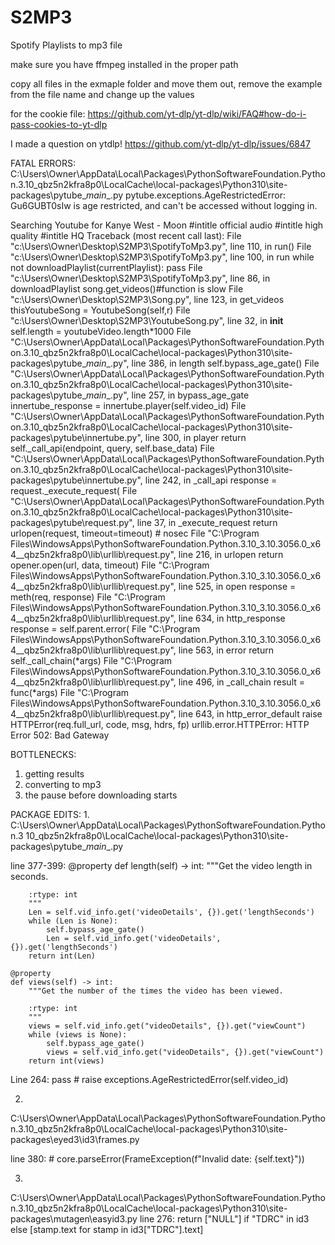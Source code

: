 # S2MP3
Spotify Playlists to mp3 file

make sure you have ffmpeg installed in the proper path

copy all files in the exmaple folder and move them out, remove the example from the file name and change up the values

for the cookie file: https://github.com/yt-dlp/yt-dlp/wiki/FAQ#how-do-i-pass-cookies-to-yt-dlp

I made a question on ytdlp! https://github.com/yt-dlp/yt-dlp/issues/6847

FATAL ERRORS:
C:\Users\Owner\AppData\Local\Packages\PythonSoftwareFoundation.Python.3.10_qbz5n2kfra8p0\LocalCache\local-packages\Python310\site-packages\pytube\__main__.py
pytube.exceptions.AgeRestrictedError: Gu6GUBT0sIw is age restricted, and can't be accessed without logging in.

Searching Youtube for Kanye West - Moon #intitle official audio #intitle high quality #intitle HQ
Traceback (most recent call last):
  File "c:\Users\Owner\Desktop\S2MP3\SpotifyToMp3.py", line 110, in <module>
    run()
  File "c:\Users\Owner\Desktop\S2MP3\SpotifyToMp3.py", line 100, in run
    while not downloadPlaylist(currentPlaylist): pass
  File "c:\Users\Owner\Desktop\S2MP3\SpotifyToMp3.py", line 86, in downloadPlaylist
    song.get_videos()#function is slow
  File "c:\Users\Owner\Desktop\S2MP3\Song.py", line 123, in get_videos
    thisYoutubeSong = YoutubeSong(self,r)
  File "c:\Users\Owner\Desktop\S2MP3\YoutubeSong.py", line 32, in __init__
    self.length = youtubeVideo.length*1000
  File "C:\Users\Owner\AppData\Local\Packages\PythonSoftwareFoundation.Python.3.10_qbz5n2kfra8p0\LocalCache\local-packages\Python310\site-packages\pytube\__main__.py", line 386, in length
    self.bypass_age_gate()
  File "C:\Users\Owner\AppData\Local\Packages\PythonSoftwareFoundation.Python.3.10_qbz5n2kfra8p0\LocalCache\local-packages\Python310\site-packages\pytube\__main__.py", line 257, in bypass_age_gate
    innertube_response = innertube.player(self.video_id)
  File "C:\Users\Owner\AppData\Local\Packages\PythonSoftwareFoundation.Python.3.10_qbz5n2kfra8p0\LocalCache\local-packages\Python310\site-packages\pytube\innertube.py", line 300, in player
    return self._call_api(endpoint, query, self.base_data)
  File "C:\Users\Owner\AppData\Local\Packages\PythonSoftwareFoundation.Python.3.10_qbz5n2kfra8p0\LocalCache\local-packages\Python310\site-packages\pytube\innertube.py", line 242, in _call_api
    response = request._execute_request(
  File "C:\Users\Owner\AppData\Local\Packages\PythonSoftwareFoundation.Python.3.10_qbz5n2kfra8p0\LocalCache\local-packages\Python310\site-packages\pytube\request.py", line 37, in _execute_request
    return urlopen(request, timeout=timeout)  # nosec
  File "C:\Program Files\WindowsApps\PythonSoftwareFoundation.Python.3.10_3.10.3056.0_x64__qbz5n2kfra8p0\lib\urllib\request.py", line 216, in urlopen
    return opener.open(url, data, timeout)
  File "C:\Program Files\WindowsApps\PythonSoftwareFoundation.Python.3.10_3.10.3056.0_x64__qbz5n2kfra8p0\lib\urllib\request.py", line 525, in open
    response = meth(req, response)
  File "C:\Program Files\WindowsApps\PythonSoftwareFoundation.Python.3.10_3.10.3056.0_x64__qbz5n2kfra8p0\lib\urllib\request.py", line 634, in http_response
    response = self.parent.error(
  File "C:\Program Files\WindowsApps\PythonSoftwareFoundation.Python.3.10_3.10.3056.0_x64__qbz5n2kfra8p0\lib\urllib\request.py", line 563, in error
    return self._call_chain(*args)
  File "C:\Program Files\WindowsApps\PythonSoftwareFoundation.Python.3.10_3.10.3056.0_x64__qbz5n2kfra8p0\lib\urllib\request.py", line 496, in _call_chain
    result = func(*args)
  File "C:\Program Files\WindowsApps\PythonSoftwareFoundation.Python.3.10_3.10.3056.0_x64__qbz5n2kfra8p0\lib\urllib\request.py", line 643, in http_error_default
    raise HTTPError(req.full_url, code, msg, hdrs, fp)
urllib.error.HTTPError: HTTP Error 502: Bad Gateway

BOTTLENECKS:
1. getting results
2. converting to mp3 
3. the pause before downloading starts

PACKAGE EDITS:
1. 
C:\Users\Owner\AppData\Local\Packages\PythonSoftwareFoundation.Python.3 10_qbz5n2kfra8p0\LocalCache\local-packages\Python310\site-packages\pytube\__main__.py

line 377-399:
    @property
    def length(self) -> int:
        """Get the video length in seconds.

        :rtype: int
        """
        Len = self.vid_info.get('videoDetails', {}).get('lengthSeconds')
        while (Len is None):
            self.bypass_age_gate()
            Len = self.vid_info.get('videoDetails', {}).get('lengthSeconds')
        return int(Len)

    @property
    def views(self) -> int:
        """Get the number of the times the video has been viewed.

        :rtype: int
        """
        views = self.vid_info.get("videoDetails", {}).get("viewCount")
        while (views is None):
            self.bypass_age_gate()
            views = self.vid_info.get("videoDetails", {}).get("viewCount")
        return int(views)

Line 264:
            pass
            # raise exceptions.AgeRestrictedError(self.video_id)

2. 
C:\Users\Owner\AppData\Local\Packages\PythonSoftwareFoundation.Python.3.10_qbz5n2kfra8p0\LocalCache\local-packages\Python310\site-packages\eyed3\id3\frames.py

line 380:
            # core.parseError(FrameException(f"Invalid date: {self.text}"))

3. 
C:\Users\Owner\AppData\Local\Packages\PythonSoftwareFoundation.Python.3.10_qbz5n2kfra8p0\LocalCache\local-packages\Python310\site-packages\mutagen\easyid3.py
line 276:
    return ["NULL"] if "TDRC" in id3 else [stamp.text for stamp in id3["TDRC"].text]